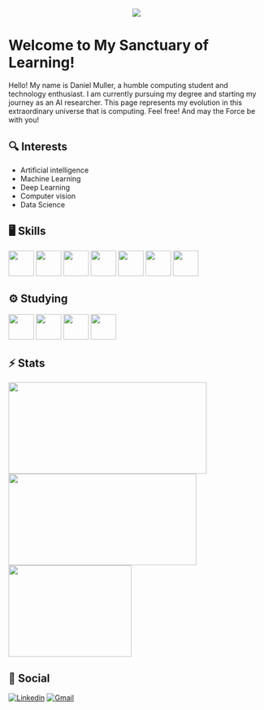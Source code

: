<h1 align="center">
    <img src="https://readme-typing-svg.herokuapp.com/?font=Righteous&size=35&center=true&vCenter=true&width=500&height=70&duration=4000&lines=Hello+There!;+I'm+Daniel+Muller!;" />
</h1>

# Welcome to My Sanctuary of Learning!

Hello! My name is Daniel Muller, a humble computing student and technology enthusiast. I am currently pursuing my degree and starting my journey as an AI researcher. This page represents my evolution in this extraordinary universe that is computing. Feel free! And may the Force be with you!

## 🔍 Interests

* Artificial intelligence
* Machine Learning
* Deep Learning
* Computer vision
* Data Science

## 🖥️ Skills

<div>
  <img height="50em" src="https://cdn.jsdelivr.net/gh/devicons/devicon/icons/cplusplus/cplusplus-plain.svg" />
  <img height="50em" src="https://cdn.jsdelivr.net/gh/devicons/devicon/icons/python/python-original.svg" />
  <img height="50em" src="https://cdn.jsdelivr.net/gh/devicons/devicon/icons/jupyter/jupyter-original-wordmark.svg" />
  <img height="50em" src="https://cdn.jsdelivr.net/gh/devicons/devicon/icons/numpy/numpy-original.svg" />
  <img height="50em" src="https://cdn.jsdelivr.net/gh/devicons/devicon/icons/pandas/pandas-original.svg" />
  <img height="50em" src="https://cdn.jsdelivr.net/gh/devicons/devicon/icons/mysql/mysql-original.svg" />
  <img height="50em" src="https://cdn.jsdelivr.net/gh/devicons/devicon/icons/git/git-original.svg" />
</div>

## ⚙️ Studying

<div> 
  <img height="50em" src="https://cdn.jsdelivr.net/gh/devicons/devicon/icons/tensorflow/tensorflow-original.svg" />
  <img height="50em" src="https://cdn.jsdelivr.net/gh/devicons/devicon/icons/opencv/opencv-original-wordmark.svg" />         
  <img height="50em" src="https://cdn.jsdelivr.net/gh/devicons/devicon/icons/threejs/threejs-original.svg" />
  <img height="50em" src="https://cdn.jsdelivr.net/gh/devicons/devicon/icons/pytorch/pytorch-original.svg" />
</div>

<!--![Anurag's GitHub stats](https://github-readme-stats.vercel.app/api?username=MrMilhas&show_icons=true&theme=tokyonight)
[![Top Langs](https://github-readme-stats.vercel.app/api/top-langs/?username=MrMilhas&hide=javascript&theme=tokyonight)](https://github.com/MrMilhas/github-readme-stats)-->

## ⚡ Stats

<div>
    <img width="390em" height="180em" src="https://github-readme-streak-stats-salesp07.vercel.app/?user=MrMilhas&&theme=blue_navy">
    <img width="370em" height="180em" src="https://github-readme-stats.vercel.app/api?username=MrMilhas&show_icons=true&include_all_commits=true&theme=blue_navy">
    <img width="242em" height="180em" src="https://github-readme-stats.vercel.app/api/top-langs/?username=MrMilhas&layout=compact&langs_count=8&theme=blue_navy">
</div>

## 📱 Social

[![Linkedin](https://img.shields.io/badge/LinkedIn-0077B5?style=for-the-badge&logo=linkedin&logoColor=white)](https://www.linkedin.com/in/daniel-muller-rezende-ab2542222)
[![Gmail](https://img.shields.io/badge/Gmail-D14836?style=for-the-badge&logo=gmail&logoColor=white)](mailto:daniel.muller@ice.ufjf.br)

